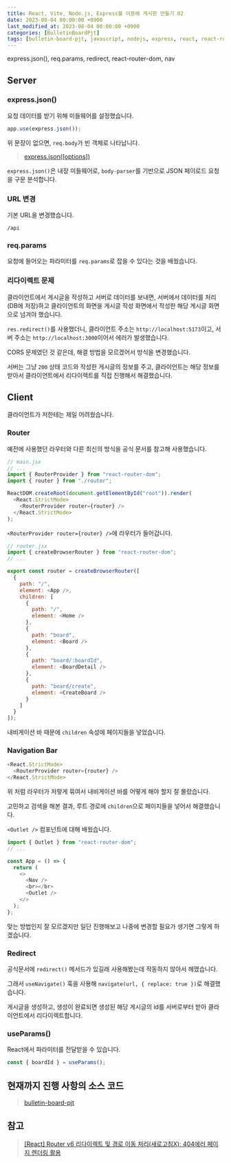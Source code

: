 ```yaml
---
title: React, Vite, Node.js, Express를 이용해 게시판 만들기 02
date: 2023-08-04 00:00:00 +0900
last_modified_at: 2023-08-04 00:00:00 +0900
categories: [BulletinBoardPjt]
tags: [bulletin-board-pjt, javascript, nodejs, express, react, react-router-dom]
---
```


express.json(), req.params, redirect, react-router-dom, nav

## Server

### express.json()

요청 데이터를 받기 위해 미들웨어를 설정했습니다.

```javascript
app.use(express.json());
```

위 문장이 없으면, `req.body`가 빈 객체로 나타납니다.

> [express.json([options])](https://expressjs.com/ko/api.html#express.json)

`express.json()`은 내장 미들웨어로, `body-parser`를 기반으로 JSON 페이로드 요청을 구문 분석합니다.

### URL 변경

기본 URL을 변경했습니다.

```
/api
```

### req.params

요청에 들어오는 파라미터를 `req.params`로 잡을 수 있다는 것을 배웠습니다.

### 리다이렉트 문제

클라이언트에서 게시글을 작성하고 서버로 데이터를 보내면, 서버에서 데이터를 처리(DB에 저장)하고 클라이언트의 화면을 게시글 작성 화면에서 작성한 해당 게시글 화면으로 넘겨야 했습니다.

`res.redirect()`를 사용했더니, 클라이언트 주소는 `http://localhost:5173`이고, 서버 주소는 `http://localhost:3000`이어서 에러가 발생했습니다.

CORS 문제였던 것 같은데, 해결 방법을 모르겠어서 방식을 변경했습니다.

서버는 그냥 `200` 상태 코드와 작성한 게시글의 정보를 주고, 클라이언트는 해당 정보를 받아서 클라이언트에서 리다이렉트를 직접 진행해서 해결했습니다.

## Client

클라이언트가 저한테는 제일 어려웠습니다.

### Router

예전에 사용했던 라우터와 다른 최신의 방식을 공식 문서를 참고해 사용했습니다.

```javascript
// main.jsx
// ...
import { RouterProvider } from "react-router-dom";
import { router } from "./router";

ReactDOM.createRoot(document.getElementById("root")).render(
  <React.StrictMode>
    <RouterProvider router={router} />
  </React.StrictMode>
);
```

`<RouterProvider router={router} />`에 라우터가 들어갑니다.

```javascript
// router.jsx
import { createBrowserRouter } from "react-router-dom";
// ...

export const router = createBrowserRouter([
  {
    path: "/",
    element: <App />,
    children: [
      {
        path: "/",
        element: <Home />
      },
      {
        path: "board",
        element: <Board />
      },
      {
        path: "board/:boardId",
        element: <BoardDetail />
      },
      {
        path: "board/create",
        element: <CreateBoard />
      }
    ]
  }
]);
```

내비게이션 바 때문에 `children` 속성에 페이지들을 넣었습니다.

### Navigation Bar

```javascript
<React.StrictMode>
  <RouterProvider router={router} />
</React.StrictMode>
```

위 처럼 라우터가 저렇게 묶여서 내비게이션 바를 어떻게 해야 할지 잘 몰랐습니다.

고민하고 검색을 해본 결과, 루트 경로에 `children`으로 페이지들을 넣어서 해결했습니다.

`<Outlet />` 컴포넌트에 대해 배웠습니다.

```javascript
import { Outlet } from "react-router-dom";
// ...

const App = () => {
  return (
    <>
      <Nav />
      <br></br>
      <Outlet />
    </>
  );
};
```

맞는 방법인지 잘 모르겠지만 일단 진행해보고 나중에 변경할 필요가 생기면 그렇게 하겠습니다.

### Redirect

공식문서에 `redirect()` 메서드가 있길래 사용해봤는데 작동하지 않아서 헤맸습니다.

그래서 `useNavigate()` 훅을 사용해 `navigate(url, { replace: true })`로 해결했습니다.

게시글을 생성하고, 생성이 완료되면 생성된 해당 게시글의 id를 서버로부터 받아 클라이언트에서 리다이렉트합니다.

### useParams()

React에서 파라미터를 전달받을 수 있습니다.

```javascript
const { boardId } = useParams();
```

## 현재까지 진행 사항의 소스 코드

> [bulletin-board-pjt](https://github.com/hhejo/bulletin-board-pjt/tree/c2698cd57b59d1b0373756ba39fda6f355c06840)

## 참고

> [[React] Router v6 리다이렉트 및 경로 이동 처리(새로고침X): 404에러 페이지 렌더링 활용](https://curryyou.tistory.com/476)
